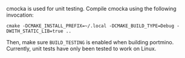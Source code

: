 cmocka is used for unit testing.  Compile cmocka using the following
invocation:

    cmake -DCMAKE_INSTALL_PREFIX=~/.local -DCMAKE_BUILD_TYPE=Debug -DWITH_STATIC_LIB=true ..

Then, make sure `BUILD_TESTING` is enabled when building portmino.  Currently,
unit tests have only been tested to work on Linux.
